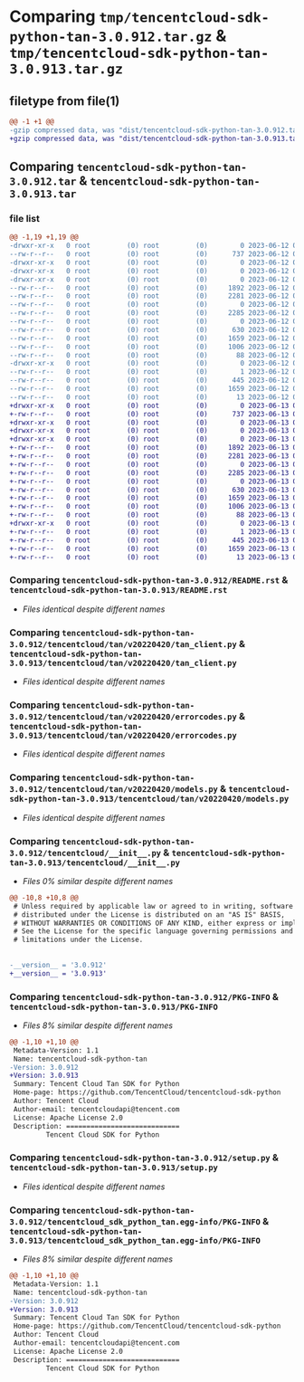 # Comparing `tmp/tencentcloud-sdk-python-tan-3.0.912.tar.gz` & `tmp/tencentcloud-sdk-python-tan-3.0.913.tar.gz`

## filetype from file(1)

```diff
@@ -1 +1 @@
-gzip compressed data, was "dist/tencentcloud-sdk-python-tan-3.0.912.tar", last modified: Mon Jun 12 03:11:50 2023, max compression
+gzip compressed data, was "dist/tencentcloud-sdk-python-tan-3.0.913.tar", last modified: Tue Jun 13 02:24:59 2023, max compression
```

## Comparing `tencentcloud-sdk-python-tan-3.0.912.tar` & `tencentcloud-sdk-python-tan-3.0.913.tar`

### file list

```diff
@@ -1,19 +1,19 @@
-drwxr-xr-x   0 root         (0) root         (0)        0 2023-06-12 03:11:50.000000 tencentcloud-sdk-python-tan-3.0.912/
--rw-r--r--   0 root         (0) root         (0)      737 2023-06-12 03:11:50.000000 tencentcloud-sdk-python-tan-3.0.912/README.rst
-drwxr-xr-x   0 root         (0) root         (0)        0 2023-06-12 03:11:50.000000 tencentcloud-sdk-python-tan-3.0.912/tencentcloud/
-drwxr-xr-x   0 root         (0) root         (0)        0 2023-06-12 03:11:50.000000 tencentcloud-sdk-python-tan-3.0.912/tencentcloud/tan/
-drwxr-xr-x   0 root         (0) root         (0)        0 2023-06-12 03:11:50.000000 tencentcloud-sdk-python-tan-3.0.912/tencentcloud/tan/v20220420/
--rw-r--r--   0 root         (0) root         (0)     1892 2023-06-12 03:11:50.000000 tencentcloud-sdk-python-tan-3.0.912/tencentcloud/tan/v20220420/tan_client.py
--rw-r--r--   0 root         (0) root         (0)     2281 2023-06-12 03:11:50.000000 tencentcloud-sdk-python-tan-3.0.912/tencentcloud/tan/v20220420/errorcodes.py
--rw-r--r--   0 root         (0) root         (0)        0 2023-06-12 03:11:50.000000 tencentcloud-sdk-python-tan-3.0.912/tencentcloud/tan/v20220420/__init__.py
--rw-r--r--   0 root         (0) root         (0)     2285 2023-06-12 03:11:50.000000 tencentcloud-sdk-python-tan-3.0.912/tencentcloud/tan/v20220420/models.py
--rw-r--r--   0 root         (0) root         (0)        0 2023-06-12 03:11:50.000000 tencentcloud-sdk-python-tan-3.0.912/tencentcloud/tan/__init__.py
--rw-r--r--   0 root         (0) root         (0)      630 2023-06-12 03:11:50.000000 tencentcloud-sdk-python-tan-3.0.912/tencentcloud/__init__.py
--rw-r--r--   0 root         (0) root         (0)     1659 2023-06-12 03:11:50.000000 tencentcloud-sdk-python-tan-3.0.912/PKG-INFO
--rw-r--r--   0 root         (0) root         (0)     1006 2023-06-12 03:11:50.000000 tencentcloud-sdk-python-tan-3.0.912/setup.py
--rw-r--r--   0 root         (0) root         (0)       88 2023-06-12 03:11:50.000000 tencentcloud-sdk-python-tan-3.0.912/setup.cfg
-drwxr-xr-x   0 root         (0) root         (0)        0 2023-06-12 03:11:50.000000 tencentcloud-sdk-python-tan-3.0.912/tencentcloud_sdk_python_tan.egg-info/
--rw-r--r--   0 root         (0) root         (0)        1 2023-06-12 03:11:50.000000 tencentcloud-sdk-python-tan-3.0.912/tencentcloud_sdk_python_tan.egg-info/dependency_links.txt
--rw-r--r--   0 root         (0) root         (0)      445 2023-06-12 03:11:50.000000 tencentcloud-sdk-python-tan-3.0.912/tencentcloud_sdk_python_tan.egg-info/SOURCES.txt
--rw-r--r--   0 root         (0) root         (0)     1659 2023-06-12 03:11:50.000000 tencentcloud-sdk-python-tan-3.0.912/tencentcloud_sdk_python_tan.egg-info/PKG-INFO
--rw-r--r--   0 root         (0) root         (0)       13 2023-06-12 03:11:50.000000 tencentcloud-sdk-python-tan-3.0.912/tencentcloud_sdk_python_tan.egg-info/top_level.txt
+drwxr-xr-x   0 root         (0) root         (0)        0 2023-06-13 02:24:59.000000 tencentcloud-sdk-python-tan-3.0.913/
+-rw-r--r--   0 root         (0) root         (0)      737 2023-06-13 02:24:59.000000 tencentcloud-sdk-python-tan-3.0.913/README.rst
+drwxr-xr-x   0 root         (0) root         (0)        0 2023-06-13 02:24:59.000000 tencentcloud-sdk-python-tan-3.0.913/tencentcloud/
+drwxr-xr-x   0 root         (0) root         (0)        0 2023-06-13 02:24:59.000000 tencentcloud-sdk-python-tan-3.0.913/tencentcloud/tan/
+drwxr-xr-x   0 root         (0) root         (0)        0 2023-06-13 02:24:59.000000 tencentcloud-sdk-python-tan-3.0.913/tencentcloud/tan/v20220420/
+-rw-r--r--   0 root         (0) root         (0)     1892 2023-06-13 02:24:59.000000 tencentcloud-sdk-python-tan-3.0.913/tencentcloud/tan/v20220420/tan_client.py
+-rw-r--r--   0 root         (0) root         (0)     2281 2023-06-13 02:24:59.000000 tencentcloud-sdk-python-tan-3.0.913/tencentcloud/tan/v20220420/errorcodes.py
+-rw-r--r--   0 root         (0) root         (0)        0 2023-06-13 02:24:59.000000 tencentcloud-sdk-python-tan-3.0.913/tencentcloud/tan/v20220420/__init__.py
+-rw-r--r--   0 root         (0) root         (0)     2285 2023-06-13 02:24:59.000000 tencentcloud-sdk-python-tan-3.0.913/tencentcloud/tan/v20220420/models.py
+-rw-r--r--   0 root         (0) root         (0)        0 2023-06-13 02:24:59.000000 tencentcloud-sdk-python-tan-3.0.913/tencentcloud/tan/__init__.py
+-rw-r--r--   0 root         (0) root         (0)      630 2023-06-13 02:24:59.000000 tencentcloud-sdk-python-tan-3.0.913/tencentcloud/__init__.py
+-rw-r--r--   0 root         (0) root         (0)     1659 2023-06-13 02:24:59.000000 tencentcloud-sdk-python-tan-3.0.913/PKG-INFO
+-rw-r--r--   0 root         (0) root         (0)     1006 2023-06-13 02:24:59.000000 tencentcloud-sdk-python-tan-3.0.913/setup.py
+-rw-r--r--   0 root         (0) root         (0)       88 2023-06-13 02:24:59.000000 tencentcloud-sdk-python-tan-3.0.913/setup.cfg
+drwxr-xr-x   0 root         (0) root         (0)        0 2023-06-13 02:24:59.000000 tencentcloud-sdk-python-tan-3.0.913/tencentcloud_sdk_python_tan.egg-info/
+-rw-r--r--   0 root         (0) root         (0)        1 2023-06-13 02:24:59.000000 tencentcloud-sdk-python-tan-3.0.913/tencentcloud_sdk_python_tan.egg-info/dependency_links.txt
+-rw-r--r--   0 root         (0) root         (0)      445 2023-06-13 02:24:59.000000 tencentcloud-sdk-python-tan-3.0.913/tencentcloud_sdk_python_tan.egg-info/SOURCES.txt
+-rw-r--r--   0 root         (0) root         (0)     1659 2023-06-13 02:24:59.000000 tencentcloud-sdk-python-tan-3.0.913/tencentcloud_sdk_python_tan.egg-info/PKG-INFO
+-rw-r--r--   0 root         (0) root         (0)       13 2023-06-13 02:24:59.000000 tencentcloud-sdk-python-tan-3.0.913/tencentcloud_sdk_python_tan.egg-info/top_level.txt
```

### Comparing `tencentcloud-sdk-python-tan-3.0.912/README.rst` & `tencentcloud-sdk-python-tan-3.0.913/README.rst`

 * *Files identical despite different names*

### Comparing `tencentcloud-sdk-python-tan-3.0.912/tencentcloud/tan/v20220420/tan_client.py` & `tencentcloud-sdk-python-tan-3.0.913/tencentcloud/tan/v20220420/tan_client.py`

 * *Files identical despite different names*

### Comparing `tencentcloud-sdk-python-tan-3.0.912/tencentcloud/tan/v20220420/errorcodes.py` & `tencentcloud-sdk-python-tan-3.0.913/tencentcloud/tan/v20220420/errorcodes.py`

 * *Files identical despite different names*

### Comparing `tencentcloud-sdk-python-tan-3.0.912/tencentcloud/tan/v20220420/models.py` & `tencentcloud-sdk-python-tan-3.0.913/tencentcloud/tan/v20220420/models.py`

 * *Files identical despite different names*

### Comparing `tencentcloud-sdk-python-tan-3.0.912/tencentcloud/__init__.py` & `tencentcloud-sdk-python-tan-3.0.913/tencentcloud/__init__.py`

 * *Files 0% similar despite different names*

```diff
@@ -10,8 +10,8 @@
 # Unless required by applicable law or agreed to in writing, software
 # distributed under the License is distributed on an "AS IS" BASIS,
 # WITHOUT WARRANTIES OR CONDITIONS OF ANY KIND, either express or implied.
 # See the License for the specific language governing permissions and
 # limitations under the License.
 
 
-__version__ = '3.0.912'
+__version__ = '3.0.913'
```

### Comparing `tencentcloud-sdk-python-tan-3.0.912/PKG-INFO` & `tencentcloud-sdk-python-tan-3.0.913/PKG-INFO`

 * *Files 8% similar despite different names*

```diff
@@ -1,10 +1,10 @@
 Metadata-Version: 1.1
 Name: tencentcloud-sdk-python-tan
-Version: 3.0.912
+Version: 3.0.913
 Summary: Tencent Cloud Tan SDK for Python
 Home-page: https://github.com/TencentCloud/tencentcloud-sdk-python
 Author: Tencent Cloud
 Author-email: tencentcloudapi@tencent.com
 License: Apache License 2.0
 Description: ============================
         Tencent Cloud SDK for Python
```

### Comparing `tencentcloud-sdk-python-tan-3.0.912/setup.py` & `tencentcloud-sdk-python-tan-3.0.913/setup.py`

 * *Files identical despite different names*

### Comparing `tencentcloud-sdk-python-tan-3.0.912/tencentcloud_sdk_python_tan.egg-info/PKG-INFO` & `tencentcloud-sdk-python-tan-3.0.913/tencentcloud_sdk_python_tan.egg-info/PKG-INFO`

 * *Files 8% similar despite different names*

```diff
@@ -1,10 +1,10 @@
 Metadata-Version: 1.1
 Name: tencentcloud-sdk-python-tan
-Version: 3.0.912
+Version: 3.0.913
 Summary: Tencent Cloud Tan SDK for Python
 Home-page: https://github.com/TencentCloud/tencentcloud-sdk-python
 Author: Tencent Cloud
 Author-email: tencentcloudapi@tencent.com
 License: Apache License 2.0
 Description: ============================
         Tencent Cloud SDK for Python
```

